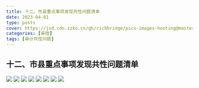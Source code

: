 ```yaml
---
title: 十二、市县重点事项发现共性问题清单
date: 2023-04-01
type: posts
cover: https://jsd.cdn.zzko.cn/gh/richbridge/picx-images-hosting@master/thumbnail/CPA-审计.jpg
categories: [审技]
tags: [审计共性问题]
---
```

## 十二、市县重点事项发现共性问题清单

![](https://img.richfan.site/audit/审计发现共性问题清单/十二、市县重点事项发现共性问题清单/市县重点事项发现共性问题清单032.webp)
![](https://img.richfan.site/audit/审计发现共性问题清单/十二、市县重点事项发现共性问题清单/市县重点事项发现共性问题清单033.webp)
![](https://img.richfan.site/audit/审计发现共性问题清单/十二、市县重点事项发现共性问题清单/市县重点事项发现共性问题清单034.webp)
![](https://img.richfan.site/audit/审计发现共性问题清单/十二、市县重点事项发现共性问题清单/市县重点事项发现共性问题清单035.webp)
![](https://img.richfan.site/audit/审计发现共性问题清单/十二、市县重点事项发现共性问题清单/市县重点事项发现共性问题清单036.webp)
![](https://img.richfan.site/audit/审计发现共性问题清单/十二、市县重点事项发现共性问题清单/市县重点事项发现共性问题清单037.webp)
![](https://img.richfan.site/audit/审计发现共性问题清单/十二、市县重点事项发现共性问题清单/市县重点事项发现共性问题清单038.webp)
![](https://img.richfan.site/audit/审计发现共性问题清单/十二、市县重点事项发现共性问题清单/市县重点事项发现共性问题清单039.webp)
